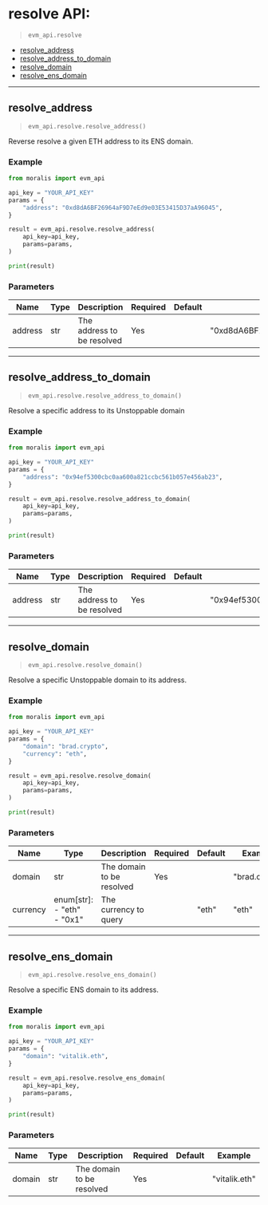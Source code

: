 # resolve API:

> `evm_api.resolve`

- [resolve_address](#resolve_address)
- [resolve_address_to_domain](#resolve_address_to_domain)
- [resolve_domain](#resolve_domain)
- [resolve_ens_domain](#resolve_ens_domain)


---
## resolve_address

> `evm_api.resolve.resolve_address()`

Reverse resolve a given ETH address to its ENS domain.


### Example
```python
from moralis import evm_api

api_key = "YOUR_API_KEY"
params = {
    "address": "0xd8dA6BF26964aF9D7eEd9e03E53415D37aA96045", 
}

result = evm_api.resolve.resolve_address(
    api_key=api_key,
    params=params,
)

print(result)

```

### Parameters

| Name | Type | Description | Required | Default | Example |
|------|------|-------------|----------|---------|---------|
| address | str | The address to be resolved | Yes |  | "0xd8dA6BF26964aF9D7eEd9e03E53415D37aA96045" |



---
## resolve_address_to_domain

> `evm_api.resolve.resolve_address_to_domain()`

Resolve a specific address to its Unstoppable domain


### Example
```python
from moralis import evm_api

api_key = "YOUR_API_KEY"
params = {
    "address": "0x94ef5300cbc0aa600a821ccbc561b057e456ab23", 
}

result = evm_api.resolve.resolve_address_to_domain(
    api_key=api_key,
    params=params,
)

print(result)

```

### Parameters

| Name | Type | Description | Required | Default | Example |
|------|------|-------------|----------|---------|---------|
| address | str | The address to be resolved | Yes |  | "0x94ef5300cbc0aa600a821ccbc561b057e456ab23" |



---
## resolve_domain

> `evm_api.resolve.resolve_domain()`

Resolve a specific Unstoppable domain to its address.


### Example
```python
from moralis import evm_api

api_key = "YOUR_API_KEY"
params = {
    "domain": "brad.crypto", 
    "currency": "eth", 
}

result = evm_api.resolve.resolve_domain(
    api_key=api_key,
    params=params,
)

print(result)

```

### Parameters

| Name | Type | Description | Required | Default | Example |
|------|------|-------------|----------|---------|---------|
| domain | str | The domain to be resolved | Yes |  | "brad.crypto" |
| currency | enum[str]: <br/>- "eth"<br/>- "0x1" | The currency to query |  | "eth" | "eth" |



---
## resolve_ens_domain

> `evm_api.resolve.resolve_ens_domain()`

Resolve a specific ENS domain to its address.


### Example
```python
from moralis import evm_api

api_key = "YOUR_API_KEY"
params = {
    "domain": "vitalik.eth", 
}

result = evm_api.resolve.resolve_ens_domain(
    api_key=api_key,
    params=params,
)

print(result)

```

### Parameters

| Name | Type | Description | Required | Default | Example |
|------|------|-------------|----------|---------|---------|
| domain | str | The domain to be resolved | Yes |  | "vitalik.eth" |





